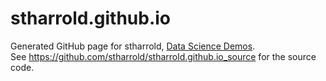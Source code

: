 # stharrold.github.io

Generated GitHub page for stharrold, [Data Science Demos](https://stharrold.github.io).  
See https://github.com/stharrold/stharrold.github.io_source for the source code.
